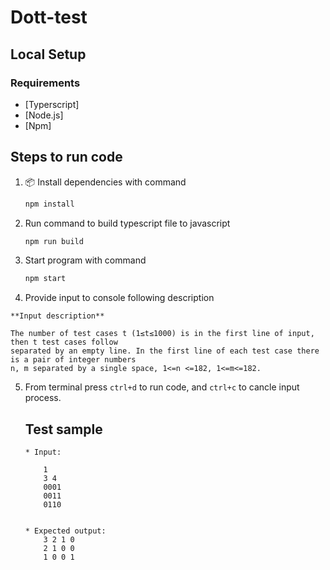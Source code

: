 # Dott-test


## Local Setup
### Requirements

- [Typerscript] 
- [Node.js]
- [Npm]
 
## Steps to run code

1. 📦 Install dependencies with command
    
    ```bash
    npm install
    ```

2. Run command to build typescript file to javascript
   
    ```bash
    npm run build
    ```

3. Start program with command 
    
    ```bash
    npm start
    ```
    
4.   Provide input to console following description
    
    **Input description**

    The number of test cases t (1≤t≤1000) is in the first line of input, then t test cases follow
    separated by an empty line. In the first line of each test case there is a pair of integer numbers
    n, m separated by a single space, 1<=n <=182, 1<=m<=182.


5. From terminal press ` ctrl+d ` to run code, and ` ctrl+c ` to cancle input process.


    ## Test sample

    ```
    * Input:              
        
        1
        3 4
        0001 
        0011
        0110


    * Expected output:
        3 2 1 0
        2 1 0 0
        1 0 0 1

    ```